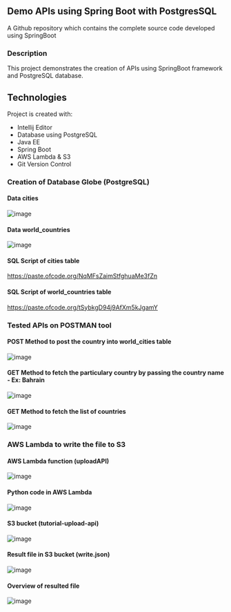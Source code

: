 
## Demo APIs using Spring Boot with PostgresSQL
A Github repository which contains the complete source code developed using SpringBoot

### Description
This project demonstrates the creation of APIs using SpringBoot framework and PostgreSQL database. 

## Technologies
Project is created with:
  * Intellij Editor
  * Database using PostgreSQL
  *	Java EE
  *	Spring Boot
  *	AWS Lambda & S3
  *	Git Version Control


### Creation of Database Globe (PostgreSQL)
#### Data cities  
![image](https://i.imgur.com/1A5CZ22.png})

#### Data world_countries

![image](https://i.imgur.com/2uOpfyw.png})


#### SQL Script of cities table
https://paste.ofcode.org/NqMFsZaimStfghuaMe3fZn

#### SQL Script of world_countries table
https://paste.ofcode.org/tSybkgD94j9AfXm5kJgamY


### Tested APIs on POSTMAN tool

#### POST Method to post the country into world_cities table
![image](https://i.imgur.com/gzgip34.png})

#### GET Method to fetch the particulary country by passing the country name - Ex: Bahrain
![image](https://i.imgur.com/J7Bm0fe.png})

#### GET Method to fetch the list of countries
![image](https://i.imgur.com/ISnOJv4.png})

### AWS Lambda to write the file to S3

#### AWS Lambda function (uploadAPI)
![image](https://i.imgur.com/rYGx2CR.png})

#### Python code in AWS Lambda
![image](https://i.imgur.com/W3CUyRf.png})

#### S3 bucket (tutorial-upload-api)
![image](https://i.imgur.com/RZ74Zzi.png})

#### Result file in S3 bucket (write.json)
![image](https://i.imgur.com/ZFF0spN.png})

#### Overview of resulted file
![image](https://i.imgur.com/eLI0Dis.png})







